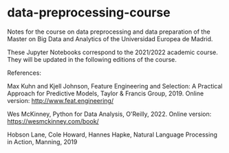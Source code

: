 # data-preprocessing-course

Notes for the course on data preprocessing and data preparation of the Master on Big Data and Analytics of the Universidad Europea de Madrid.

These Jupyter Notebooks correspond to the 2021/2022 academic course. They will be updated in the following editions of the course.

References:

Max Kuhn and Kjell Johnson, Feature Engineering and Selection: A Practical Approach for Predictive Models, Taylor & Francis Group, 2019. Online version: http://www.feat.engineering/

Wes McKinney, Python for Data Analysis, O'Reilly, 2022. Online version: https://wesmckinney.com/book/

Hobson Lane, Cole Howard, Hannes Hapke, Natural Language Processing in Action, Manning, 2019
